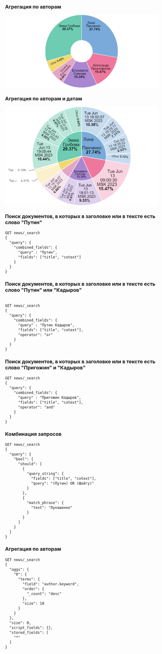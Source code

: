 ### Агрегация по авторам
![Агрегация по авторам](./images/authors.png)

### Агрегация по авторам и датам
![Агрегация по авторам и датам](./images/authors_dates.png)

### Поиск документов, в которых в заголовке или в тексте есть слово "Путин"
```agsl
GET news/_search
{
  "query": {
    "combined_fields": {
      "query" : "Путин",
      "fields": ["title", "cotext"]
    }
  }
}
```
### Поиск документов, в которых в заголовке или в тексте есть слово "Путин" или "Кадыров"
```agsl

GET news/_search
{
  "query": {
    "combined_fields": {
      "query" : "Путин Кадыров",
      "fields": ["title", "cotext"],
      "operator": "or"
    }
  }
}
```

### Поиск документов, в которых в заголовке или в тексте есть слово "Пригожин" и "Кадыров"
```agsl
GET news/_search
{
  "query": {
    "combined_fields": {
      "query" : "Пригожин Кадыров",
      "fields": ["title", "cotext"],
      "operator": "and"
    }
  }
}
```

### Комбинация запросов
```agsl
GET news/_search
{
  "query": {
    "bool": {
      "should": [
        {
          "query_string": {
            "fields": ["title", "cotext"],
            "query": "(Путин) OR (Шойгу)"
          }
        },
        {
          "match_phrase": {
            "text": "Лукашенко"
          }
        }
      ]
    }
  }
}
```
### Агрегация по авторам
```
GET news/_search
{
  "aggs": {
    "0": {
      "terms": {
        "field": "author.keyword",
        "order": {
          "_count": "desc"
        },
        "size": 10
      }
    }
  },
  "size": 0,
  "script_fields": {},
  "stored_fields": [
    "*"
  ]
}
```
